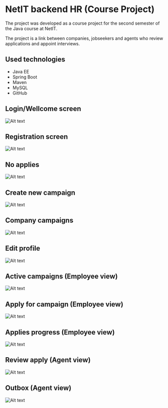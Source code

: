 # NetIT backend HR (Course Project)
The project was developed as a course project for the second semester of the Java course at NetIT.

The project is a link between companies, jobseekers and agents who review applications and appoint interviews.



## Used technologies
- Java EE 
- Spring Boot
- Maven
- MySQL
- GitHub

## Login/Wellcome screen
![Alt text](https://raw.githubusercontent.com/alpineca/netit-backend-hr/master/screenshots/login_screen.jpg)

## Registration screen
![Alt text](https://raw.githubusercontent.com/alpineca/netit-backend-hr/master/screenshots/signup_screen.jpg)

## No applies
![Alt text](https://raw.githubusercontent.com/alpineca/netit-backend-hr/master/screenshots/no_campaigns.jpg)

## Create new campaign
![Alt text](https://raw.githubusercontent.com/alpineca/netit-backend-hr/master/screenshots/new_campaign.jpg)

## Company campaigns
![Alt text](https://raw.githubusercontent.com/alpineca/netit-backend-hr/master/screenshots/new_campaign_created.jpg)

## Edit profile
![Alt text](https://raw.githubusercontent.com/alpineca/netit-backend-hr/master/screenshots/edit_profile.jpg)

## Active campaigns (Employee view)
![Alt text](https://raw.githubusercontent.com/alpineca/netit-backend-hr/master/screenshots/active_campaigns.jpg)

## Apply for campaign (Employee view)
![Alt text](https://raw.githubusercontent.com/alpineca/netit-backend-hr/master/screenshots/apply_for.jpg)

## Applies progress (Employee view)
![Alt text](https://raw.githubusercontent.com/alpineca/netit-backend-hr/master/screenshots/my_applies_message.jpg)

## Review apply (Agent view)
![Alt text](https://raw.githubusercontent.com/alpineca/netit-backend-hr/master/screenshots/applies.jpg)

## Outbox (Agent view)
![Alt text](https://raw.githubusercontent.com/alpineca/netit-backend-hr/master/screenshots/outbox.jpg)